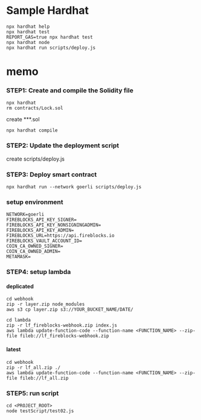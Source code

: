 # Sample Hardhat

```shell
npx hardhat help
npx hardhat test
REPORT_GAS=true npx hardhat test
npx hardhat node
npx hardhat run scripts/deploy.js
```

# memo

### STEP1: Create and compile the Solidity file

```
npx hardhat
rm contracts/Lock.sol
```

create ***.sol

```
npx hardhat compile
```

### STEP2: Update the deployment script

create scripts/deploy.js


### STEP3: Deploy smart contract


```
npx hardhat run --network goerli scripts/deploy.js
```

### setup environment

```
NETWORK=goerli
FIREBLOCKS_API_KEY_SIGNER=
FIREBLOCKS_API_KEY_NONSIGNINGADMIN=
FIREBLOCKS_API_KEY_ADMIN=
FIREBLOCKS_URL=https://api.fireblocks.io
FIREBLOCKS_VAULT_ACCOUNT_ID=
COIN_CA_OWNED_SIGNER=
COIN_CA_OWNED_ADMIN=
METAMASK=
```

### STEP4: setup lambda


#### deplicated
```
cd webhook
zip -r layer.zip node_modules
aws s3 cp layer.zip s3://YOUR_BUCKET_NAME/DATE/

cd lambda
zip -r lf_fireblocks-webhook.zip index.js
aws lambda update-function-code --function-name <FUNCTION_NAME> --zip-file fileb://lf_fireblocks-webhook.zip

```

#### latest
```
cd webhook
zip -r lf_all.zip ./
aws lambda update-function-code --function-name <FUNCTION_NAME> --zip-file fileb://lf_all.zip
```

### STEP5: run script

```
cd <PROJECT_ROOT>
node testScript/test02.js
```
